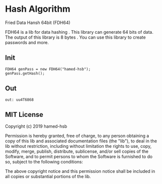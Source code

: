 # Hash Algorithm
  Fried Data Hansh 64bit (FDH64)
  
  FDH64 is a lib for data hashing . 
  This library can generate 64 bits of data. The output of this library is 8 bytes .
  You can use this library to create passwords and more.
	
## Init

	FDH64 genPass = new FDH64("hamed-hsb");
	genPass.getHash();
	
## Out

	out: uu4T6868
	
	
	
	
	
## MIT License

Copyright (c) 2019 hamed-hsb

Permission is hereby granted, free of charge, to any person obtaining a copy
of this lib and associated documentation files (the "lib"), to deal
in the lib without restriction, including without limitation the rights
to use, copy, modify, merge, publish, distribute, sublicense, and/or sell
copies of the Software, and to permit persons to whom the Software is
furnished to do so, subject to the following conditions:

The above copyright notice and this permission notice shall be included in all
copies or substantial portions of the lib.


